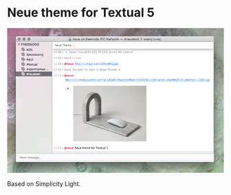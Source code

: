 Neue theme for Textual 5
========================

![Screenshot](screenshot.png)

Based on Simplicity Light.
